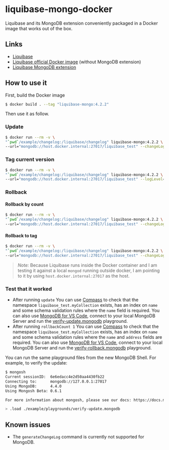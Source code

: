 # liquibase-mongo-docker

Liquibase and its MongoDB extension conveniently packaged in a Docker image that works out of the box.

## Links
* [Liquibase](https://github.com/liquibase/liquibase)
* [Liquibase official Docker image](https://github.com/liquibase/docker) (without MongoDB extension)
* [Liquibase MongoDB extension](https://github.com/liquibase/liquibase-mongodb)

## How to use it

First, build the Docker image

```bash
$ docker build . --tag "liquibase-mongo:4.2.2"  
```

Then use it as follow.

### Update

```bash
$ docker run --rm -v \
"`pwd`/example/changelog:/liquibase/changelog" liquibase-mongo:4.2.2 \
--url="mongodb://host.docker.internal:27017/liquibase_test" --changeLogFile=changelog/changelog.xml --logLevel=info update
```

### Tag current version

```bash
$ docker run --rm -v \
"`pwd`/example/changelog:/liquibase/changelog" liquibase-mongo:4.2.2 \
--url="mongodb://host.docker.internal:27017/liquibase_test" --logLevel=info tag tagName
```
### Rollback

#### Rollback by count

```bash
$ docker run --rm -v \
"`pwd`/example/changelog:/liquibase/changelog" liquibase-mongo:4.2.2 \
--url="mongodb://host.docker.internal:27017/liquibase_test" --changeLogFile=changelog/changelog.xml --logLevel=info rollbackCount 1
```

#### Rollback to tag

```bash
$ docker run --rm -v \
"`pwd`/example/changelog:/liquibase/changelog" liquibase-mongo:4.2.2 \
--url="mongodb://host.docker.internal:27017/liquibase_test" --changeLogFile=changelog/changelog.xml --logLevel=info rollback tagName
```

> *Note:* Because Liquibase runs inside the Docker container and I am testing it against a local `mongod` running outside docker, I am pointing to it by
> using `host.docker.internal:27017` as the host.

### Test that it worked

* After running `update` You can use [Compass](https://www.mongodb.com/products/compass) to check that the namespace `liquibase_test.myCollection` exists, has an index on `name` and some schema validation rules where the `name` field is required. You can also use [MongoDB for VS Code](https://marketplace.visualstudio.com/items?itemName=mongodb.mongodb-vscode), connect to your local MongoDB Server and run the [verify-update.mongodb](./example/playgrounds/verify-update.mongodb) playground.
* After running `rollbackCount 1` You can use [Compass](https://www.mongodb.com/products/compass) to check that the namespace `liquibase_test.myCollection` exists, has an index on `name` and some schema validation rules where the `name` and `address` fields are required. You can also use [MongoDB for VS Code](https://marketplace.visualstudio.com/items?itemName=mongodb.mongodb-vscode), connect to your local MongoDB Server and run the [verify-rollback.mongodb](./example/playgrounds/verify-rollback.mongodb) playground.

You can run the same playground files from the new MongoDB Shell. For example, to verify the update:

```bash
$ mongosh
Current sessionID:  6e6edacc4e2d50aa4430fb22
Connecting to:      mongodb://127.0.0.1:27017
Using MongoDB:      4.4.0
Using Mongosh Beta: 0.6.1

For more information about mongosh, please see our docs: https://docs.mongodb.com/mongodb-shell/

> .load ./example/playgrounds/verify-update.mongodb
```

## Known issues
* The `generateChangeLog` command is currently not supported for MongoDB.
